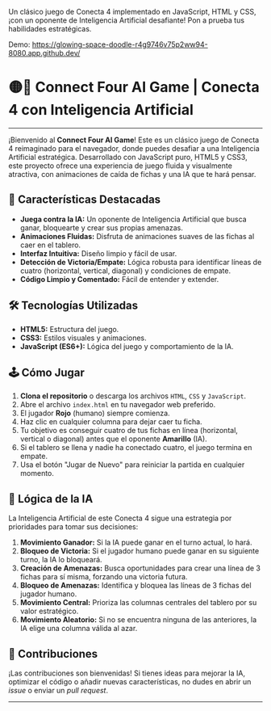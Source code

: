 
Un clásico juego de Conecta 4 implementado en JavaScript, HTML y CSS, ¡con un oponente de Inteligencia Artificial desafiante! Pon a prueba tus habilidades estratégicas.

Demo: https://glowing-space-doodle-r4g9746v75p2ww94-8080.app.github.dev/

# 🟡🔴 Connect Four AI Game | Conecta 4 con Inteligencia Artificial

---

¡Bienvenido al **Connect Four AI Game**! Este es un clásico juego de Conecta 4 reimaginado para el navegador, donde puedes desafiar a una Inteligencia Artificial estratégica. Desarrollado con JavaScript puro, HTML5 y CSS3, este proyecto ofrece una experiencia de juego fluida y visualmente atractiva, con animaciones de caída de fichas y una IA que te hará pensar.

## 🚀 Características Destacadas

* **Juega contra la IA:** Un oponente de Inteligencia Artificial que busca ganar, bloquearte y crear sus propias amenazas.
* **Animaciones Fluidas:** Disfruta de animaciones suaves de las fichas al caer en el tablero.
* **Interfaz Intuitiva:** Diseño limpio y fácil de usar.
* **Detección de Victoria/Empate:** Lógica robusta para identificar líneas de cuatro (horizontal, vertical, diagonal) y condiciones de empate.
* **Código Limpio y Comentado:** Fácil de entender y extender.

## 🛠️ Tecnologías Utilizadas

* **HTML5:** Estructura del juego.
* **CSS3:** Estilos visuales y animaciones.
* **JavaScript (ES6+):** Lógica del juego y comportamiento de la IA.

## 🕹️ Cómo Jugar

1.  **Clona el repositorio** o descarga los archivos `HTML`, `CSS` y `JavaScript`.
2.  Abre el archivo `index.html` en tu navegador web preferido.
3.  El jugador **Rojo** (humano) siempre comienza.
4.  Haz clic en cualquier columna para dejar caer tu ficha.
5.  Tu objetivo es conseguir cuatro de tus fichas en línea (horizontal, vertical o diagonal) antes que el oponente **Amarillo** (IA).
6.  Si el tablero se llena y nadie ha conectado cuatro, el juego termina en empate.
7.  Usa el botón "Jugar de Nuevo" para reiniciar la partida en cualquier momento.

## 🧠 Lógica de la IA

La Inteligencia Artificial de este Conecta 4 sigue una estrategia por prioridades para tomar sus decisiones:

1.  **Movimiento Ganador:** Si la IA puede ganar en el turno actual, lo hará.
2.  **Bloqueo de Victoria:** Si el jugador humano puede ganar en su siguiente turno, la IA lo bloqueará.
3.  **Creación de Amenazas:** Busca oportunidades para crear una línea de 3 fichas para sí misma, forzando una victoria futura.
4.  **Bloqueo de Amenazas:** Identifica y bloquea las líneas de 3 fichas del jugador humano.
5.  **Movimiento Central:** Prioriza las columnas centrales del tablero por su valor estratégico.
6.  **Movimiento Aleatorio:** Si no se encuentra ninguna de las anteriores, la IA elige una columna válida al azar.

## 🤝 Contribuciones

¡Las contribuciones son bienvenidas! Si tienes ideas para mejorar la IA, optimizar el código o añadir nuevas características, no dudes en abrir un *issue* o enviar un *pull request*.

---

